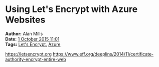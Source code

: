 Using Let's Encrypt with Azure Websites
=======================================
**Author:** Alan Mills  
**Date:** [1 October 2015 11:01](/blog/history/2015-10.md)  
**Tags:** [Let's Encrypt](/blog/categories/lets-encrypt.md), [Azure](/blog/categories/azure.md)

https://letsencrypt.org
https://www.eff.org/deeplins/2014/11/certificate-authority-encrypt-entire-web
